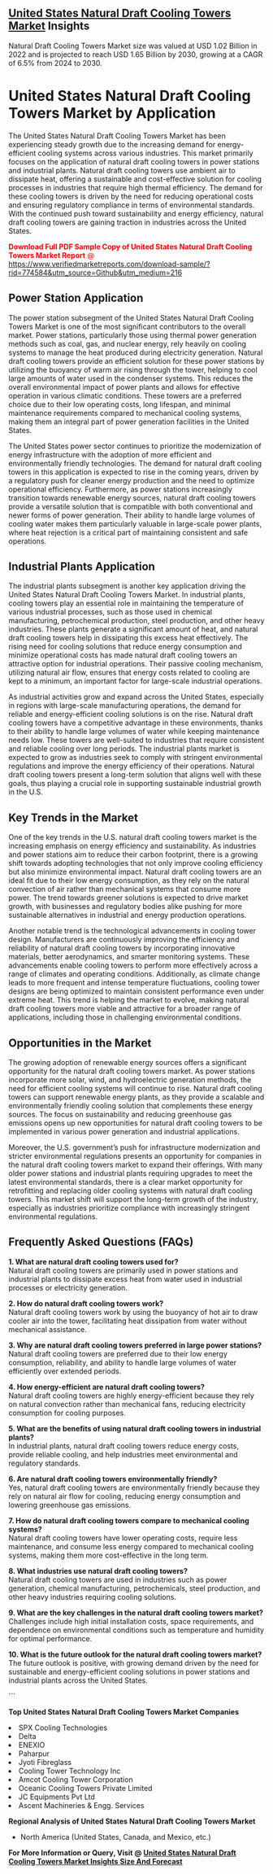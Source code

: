 <h2><a href="https://www.verifiedmarketreports.com/download-sample/?rid=774584&amp;utm_source=Github&amp;utm_medium=216" target="_blank">United States Natural Draft Cooling Towers Market</a> Insights</h2><p>Natural Draft Cooling Towers Market size was valued at USD 1.02 Billion in 2022 and is projected to reach USD 1.65 Billion by 2030, growing at a CAGR of 6.5% from 2024 to 2030.</p><p><h1>United States Natural Draft Cooling Towers Market by Application</h1><p>The United States Natural Draft Cooling Towers Market has been experiencing steady growth due to the increasing demand for energy-efficient cooling systems across various industries. This market primarily focuses on the application of natural draft cooling towers in power stations and industrial plants. Natural draft cooling towers use ambient air to dissipate heat, offering a sustainable and cost-effective solution for cooling processes in industries that require high thermal efficiency. The demand for these cooling towers is driven by the need for reducing operational costs and ensuring regulatory compliance in terms of environmental standards. With the continued push toward sustainability and energy efficiency, natural draft cooling towers are gaining traction in industries across the United States. <p><span class=""><span style="color: #ff0000;"><strong>Download Full PDF Sample Copy of United States Natural Draft Cooling Towers Market Report</strong> @ </span><a href="https://www.verifiedmarketreports.com/download-sample/?rid=774584&amp;utm_source=Github&amp;utm_medium=216" target="_blank">https://www.verifiedmarketreports.com/download-sample/?rid=774584&amp;utm_source=Github&amp;utm_medium=216</a></span></p></p><h2>Power Station Application</h2><p>The power station subsegment of the United States Natural Draft Cooling Towers Market is one of the most significant contributors to the overall market. Power stations, particularly those using thermal power generation methods such as coal, gas, and nuclear energy, rely heavily on cooling systems to manage the heat produced during electricity generation. Natural draft cooling towers provide an efficient solution for these power stations by utilizing the buoyancy of warm air rising through the tower, helping to cool large amounts of water used in the condenser systems. This reduces the overall environmental impact of power plants and allows for effective operation in various climatic conditions. These towers are a preferred choice due to their low operating costs, long lifespan, and minimal maintenance requirements compared to mechanical cooling systems, making them an integral part of power generation facilities in the United States.</p><p>The United States power sector continues to prioritize the modernization of energy infrastructure with the adoption of more efficient and environmentally friendly technologies. The demand for natural draft cooling towers in this application is expected to rise in the coming years, driven by a regulatory push for cleaner energy production and the need to optimize operational efficiency. Furthermore, as power stations increasingly transition towards renewable energy sources, natural draft cooling towers provide a versatile solution that is compatible with both conventional and newer forms of power generation. Their ability to handle large volumes of cooling water makes them particularly valuable in large-scale power plants, where heat rejection is a critical part of maintaining consistent and safe operations.</p><h2>Industrial Plants Application</h2><p>The industrial plants subsegment is another key application driving the United States Natural Draft Cooling Towers Market. In industrial plants, cooling towers play an essential role in maintaining the temperature of various industrial processes, such as those used in chemical manufacturing, petrochemical production, steel production, and other heavy industries. These plants generate a significant amount of heat, and natural draft cooling towers help in dissipating this excess heat effectively. The rising need for cooling solutions that reduce energy consumption and minimize operational costs has made natural draft cooling towers an attractive option for industrial operations. Their passive cooling mechanism, utilizing natural air flow, ensures that energy costs related to cooling are kept to a minimum, an important factor for large-scale industrial operations.</p><p>As industrial activities grow and expand across the United States, especially in regions with large-scale manufacturing operations, the demand for reliable and energy-efficient cooling solutions is on the rise. Natural draft cooling towers have a competitive advantage in these environments, thanks to their ability to handle large volumes of water while keeping maintenance needs low. These towers are well-suited to industries that require consistent and reliable cooling over long periods. The industrial plants market is expected to grow as industries seek to comply with stringent environmental regulations and improve the energy efficiency of their operations. Natural draft cooling towers present a long-term solution that aligns well with these goals, thus playing a crucial role in supporting sustainable industrial growth in the U.S.</p><h2>Key Trends in the Market</h2><p>One of the key trends in the U.S. natural draft cooling towers market is the increasing emphasis on energy efficiency and sustainability. As industries and power stations aim to reduce their carbon footprint, there is a growing shift towards adopting technologies that not only improve cooling efficiency but also minimize environmental impact. Natural draft cooling towers are an ideal fit due to their low energy consumption, as they rely on the natural convection of air rather than mechanical systems that consume more power. The trend towards greener solutions is expected to drive market growth, with businesses and regulatory bodies alike pushing for more sustainable alternatives in industrial and energy production operations.</p><p>Another notable trend is the technological advancements in cooling tower design. Manufacturers are continuously improving the efficiency and reliability of natural draft cooling towers by incorporating innovative materials, better aerodynamics, and smarter monitoring systems. These advancements enable cooling towers to perform more effectively across a range of climates and operating conditions. Additionally, as climate change leads to more frequent and intense temperature fluctuations, cooling tower designs are being optimized to maintain consistent performance even under extreme heat. This trend is helping the market to evolve, making natural draft cooling towers more viable and attractive for a broader range of applications, including those in challenging environmental conditions.</p><h2>Opportunities in the Market</h2><p>The growing adoption of renewable energy sources offers a significant opportunity for the natural draft cooling towers market. As power stations incorporate more solar, wind, and hydroelectric generation methods, the need for efficient cooling systems will continue to rise. Natural draft cooling towers can support renewable energy plants, as they provide a scalable and environmentally friendly cooling solution that complements these energy sources. The focus on sustainability and reducing greenhouse gas emissions opens up new opportunities for natural draft cooling towers to be implemented in various power generation and industrial applications.</p><p>Moreover, the U.S. government’s push for infrastructure modernization and stricter environmental regulations presents an opportunity for companies in the natural draft cooling towers market to expand their offerings. With many older power stations and industrial plants requiring upgrades to meet the latest environmental standards, there is a clear market opportunity for retrofitting and replacing older cooling systems with natural draft cooling towers. This market shift will support the long-term growth of the industry, especially as industries prioritize compliance with increasingly stringent environmental regulations.</p><h2>Frequently Asked Questions (FAQs)</h2><p><strong>1. What are natural draft cooling towers used for?</strong><br>Natural draft cooling towers are primarily used in power stations and industrial plants to dissipate excess heat from water used in industrial processes or electricity generation.</p><p><strong>2. How do natural draft cooling towers work?</strong><br>Natural draft cooling towers work by using the buoyancy of hot air to draw cooler air into the tower, facilitating heat dissipation from water without mechanical assistance.</p><p><strong>3. Why are natural draft cooling towers preferred in large power stations?</strong><br>Natural draft cooling towers are preferred due to their low energy consumption, reliability, and ability to handle large volumes of water efficiently over extended periods.</p><p><strong>4. How energy-efficient are natural draft cooling towers?</strong><br>Natural draft cooling towers are highly energy-efficient because they rely on natural convection rather than mechanical fans, reducing electricity consumption for cooling purposes.</p><p><strong>5. What are the benefits of using natural draft cooling towers in industrial plants?</strong><br>In industrial plants, natural draft cooling towers reduce energy costs, provide reliable cooling, and help industries meet environmental and regulatory standards.</p><p><strong>6. Are natural draft cooling towers environmentally friendly?</strong><br>Yes, natural draft cooling towers are environmentally friendly because they rely on natural air flow for cooling, reducing energy consumption and lowering greenhouse gas emissions.</p><p><strong>7. How do natural draft cooling towers compare to mechanical cooling systems?</strong><br>Natural draft cooling towers have lower operating costs, require less maintenance, and consume less energy compared to mechanical cooling systems, making them more cost-effective in the long term.</p><p><strong>8. What industries use natural draft cooling towers?</strong><br>Natural draft cooling towers are used in industries such as power generation, chemical manufacturing, petrochemicals, steel production, and other heavy industries requiring cooling solutions.</p><p><strong>9. What are the key challenges in the natural draft cooling towers market?</strong><br>Challenges include high initial installation costs, space requirements, and dependence on environmental conditions such as temperature and humidity for optimal performance.</p><p><strong>10. What is the future outlook for the natural draft cooling towers market?</strong><br>The future outlook is positive, with growing demand driven by the need for sustainable and energy-efficient cooling solutions in power stations and industrial plants across the United States.</p>```</p><p><strong>Top United States Natural Draft Cooling Towers Market Companies</strong></p><div data-test-id=""><p><li>SPX Cooling Technologies</li><li> Delta</li><li> ENEXIO</li><li> Paharpur</li><li> Jyoti Fibreglass</li><li> Cooling Tower Technology Inc</li><li> Amcot Cooling Tower Corporation</li><li> Oceanic Cooling Towers Private Limited</li><li> JC Equipments Pvt Ltd</li><li> Ascent Machineries & Engg. Services</li></p><div><strong>Regional Analysis of&nbsp;United States Natural Draft Cooling Towers Market</strong></div><ul><li dir="ltr"><p dir="ltr">North America&nbsp;(United States, Canada, and Mexico, etc.)</p></li></ul><p><strong>For More Information or Query, Visit @&nbsp;</strong><strong><a href="https://www.verifiedmarketreports.com/product/natural-draft-cooling-towers-market/?utm_source=Github&amp;utm_medium=216" target="_blank">United States Natural Draft Cooling Towers Market Insights Size And Forecast</a></strong></p></div>
